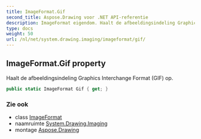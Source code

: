 ```yaml
---
title: ImageFormat.Gif
second_title: Aspose.Drawing voor .NET API-referentie
description: ImageFormat eigendom. Haalt de afbeeldingsindeling Graphics Interchange Format GIF op.
type: docs
weight: 50
url: /nl/net/system.drawing.imaging/imageformat/gif/
---
```

## ImageFormat.Gif property

Haalt de afbeeldingsindeling Graphics Interchange Format (GIF) op.

```csharp
public static ImageFormat Gif { get; }
```

### Zie ook

* class [ImageFormat](../)
* naamruimte [System.Drawing.Imaging](../../imageformat/)
* montage [Aspose.Drawing](../../../)



